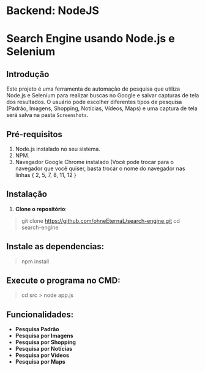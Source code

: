 # Backend: NodeJS

# Search Engine usando Node.js e Selenium

## Introdução
Este projeto é uma ferramenta de automação de pesquisa que utiliza Node.js e Selenium para realizar buscas no Google e salvar capturas de tela dos resultados. O usuário pode escolher diferentes tipos de pesquisa (Padrão, Imagens, Shopping, Notícias, Vídeos, Maps) e uma captura de tela será salva na pasta `Screenshots`.

## Pré-requisitos
1. Node.js instalado no seu sistema.
2. NPM.
3. Navegador Google Chrome instalado (Você pode trocar para o navegador que você quiser, basta trocar o nome do navegador nas linhas { 2, 5, 7, 8, 11, 12 } 

## Instalação
1. **Clone o repositório**:
 > git clone https://github.com/ohneEternaL/search-engine.git
 > cd search-engine

## Instale as dependencias:
 > npm install

## Execute o programa no CMD:
 > cd src > node app.js

## Funcionalidades:
- **Pesquisa Padrão**
- **Pesquisa por Imagens**
- **Pesquisa por Shopping**
- **Pesquisa por Notícias**
- **Pesquisa por Vídeos**
- **Pesquisa por Maps**
